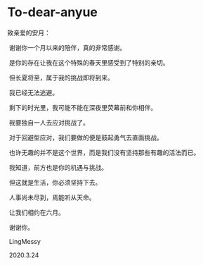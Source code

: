 # To-dear-anyue



致亲爱的安月：



​		谢谢你一个月以来的陪伴，真的非常感谢。

​		是你的存在让我在这个特殊的春天里感受到了特别的亲切。

​		但长夏将至，属于我的挑战即将到来。

​		我已经无法逃避。

​		剩下的时光里，我可能不能在深夜里荧幕前和你相伴。

​		我要独自一人去应对挑战了。

​		对于回避型应对，我们要做的便是鼓起勇气去直面挑战。

​		也许无趣的并不是这个世界，而是我们没有坚持那些有趣的活法而已。

​		我知道，前方也是你的机遇与挑战。

​		但这就是生活，你必须坚持下去。

​		人事尚未尽到，焉能听从天命。

​		让我们相约在六月。

​		谢谢你。

​																													LingMessy

​																													2020.3.24